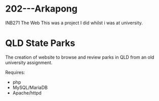 # 202---Arkapong
INB271 The Web
This was a project I did whilst i was at university.

<h1>QLD State Parks</h1>
The creation of website to browse and review parks in QLD from an old university assignment.

Requires:
 - php
 - MySQL/MariaDB
 - Apache/httpd
 
